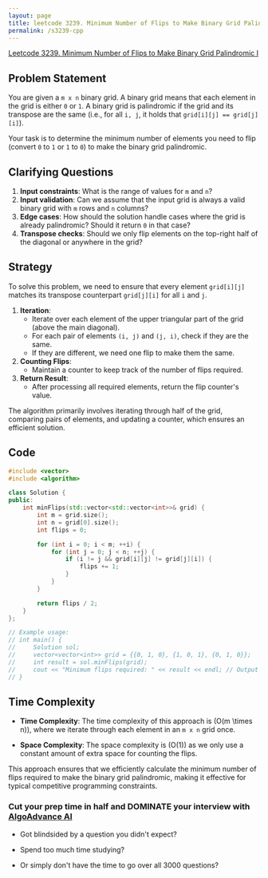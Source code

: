 ```yaml
---
layout: page
title: leetcode 3239. Minimum Number of Flips to Make Binary Grid Palindromic I
permalink: /s3239-cpp
---
```

[Leetcode 3239. Minimum Number of Flips to Make Binary Grid Palindromic I](https://algoadvance.github.io/algoadvance/l3239)
## Problem Statement

You are given a `m x n` binary grid. A binary grid means that each element in the grid is either `0` or `1`. A binary grid is palindromic if the grid and its transpose are the same (i.e., for all `i, j`, it holds that `grid[i][j] == grid[j][i]`).

Your task is to determine the minimum number of elements you need to flip (convert `0` to `1` or `1` to `0`) to make the binary grid palindromic.

## Clarifying Questions

1. **Input constraints**: What is the range of values for `m` and `n`?
2. **Input validation**: Can we assume that the input grid is always a valid binary grid with `m` rows and `n` columns?
3. **Edge cases**: How should the solution handle cases where the grid is already palindromic? Should it return `0` in that case?
4. **Transpose checks**: Should we only flip elements on the top-right half of the diagonal or anywhere in the grid?

## Strategy

To solve this problem, we need to ensure that every element `grid[i][j]` matches its transpose counterpart `grid[j][i]` for all `i` and `j`.

1. **Iteration**:
   - Iterate over each element of the upper triangular part of the grid (above the main diagonal).
   - For each pair of elements `(i, j)` and `(j, i)`, check if they are the same.
   - If they are different, we need one flip to make them the same.
2. **Counting Flips**:
   - Maintain a counter to keep track of the number of flips required.
3. **Return Result**:
   - After processing all required elements, return the flip counter's value.

The algorithm primarily involves iterating through half of the grid, comparing pairs of elements, and updating a counter, which ensures an efficient solution.

## Code

```cpp
#include <vector>
#include <algorithm>

class Solution {
public:
    int minFlips(std::vector<std::vector<int>>& grid) {
        int m = grid.size();
        int n = grid[0].size();
        int flips = 0;

        for (int i = 0; i < m; ++i) {
            for (int j = 0; j < n; ++j) {
                if (i != j && grid[i][j] != grid[j][i]) {
                    flips += 1;
                }
            }
        }

        return flips / 2;
    }
};

// Example usage:
// int main() {
//     Solution sol;
//     vector<vector<int>> grid = {{0, 1, 0}, {1, 0, 1}, {0, 1, 0}};
//     int result = sol.minFlips(grid);
//     cout << "Minimum flips required: " << result << endl; // Output will be the minimum flips needed
// }
```

## Time Complexity

- **Time Complexity**: The time complexity of this approach is \(O(m \times n)\), where we iterate through each element in an `m x n` grid once.

- **Space Complexity**: The space complexity is \(O(1)\) as we only use a constant amount of extra space for counting the flips.

This approach ensures that we efficiently calculate the minimum number of flips required to make the binary grid palindromic, making it effective for typical competitive programming constraints.


### Cut your prep time in half and DOMINATE your interview with [AlgoAdvance AI](https://algoAdvance.com)

- Got blindsided by a question you didn't expect?

- Spend too much time studying?

- Or simply don't have the time to go over all 3000 questions?

